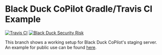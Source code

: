 # Black Duck CoPilot Gradle/Travis CI Example

[![Travis CI](https://travis-ci.org/BlackDuckCoPilot/example-gradle-travis.svg?branch=test)](https://travis-ci.org/BlackDuckCoPilot/example-gradle-travis) [![Black Duck Security Risk](https://test.duckbuild.io/github/repos/BlackDuckCoPilot/example-gradle-travis/branches/test/badge-risk.svg)](https://test.duckbuild.io/github/repos/BlackDuckCoPilot/example-gradle-travis/branches/test)

This branch shows a working setup for Black Duck CoPilot's staging server.
An example for public use can be found [here](https://github.com/BlackDuckCoPilot/example-gradle-travis).
